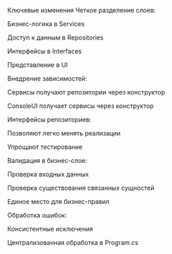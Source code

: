 Ключевые изменения
Четкое разделение слоев:

Бизнес-логика в Services

Доступ к данным в Repositories

Интерфейсы в Interfaces

Представление в UI

Внедрение зависимостей:

Сервисы получают репозитории через конструктор

ConsoleUI получает сервисы через конструктор

Интерфейсы репозиториев:

Позволяют легко менять реализации

Упрощают тестирование

Валидация в бизнес-слое:

Проверка входных данных

Проверка существования связанных сущностей

Единое место для бизнес-правил

Обработка ошибок:

Консистентные исключения

Централизованная обработка в Program.cs
